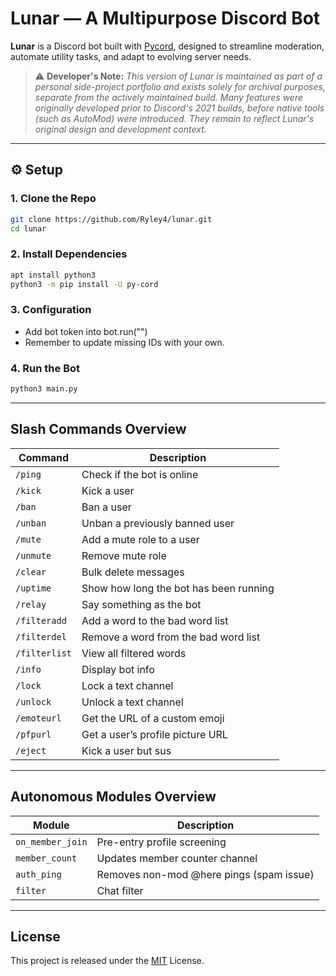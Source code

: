 # Lunar — A Multipurpose Discord Bot

**Lunar** is a Discord bot built with [Pycord](https://docs.pycord.dev), designed to streamline moderation, automate utility tasks, and adapt to evolving server needs.

> ⚠️ **Developer's Note:** *This version of Lunar is maintained as part of a personal side-project portfolio and exists solely for archival purposes, separate from the actively maintained build. Many features were originally developed prior to Discord's 2021 builds, before native tools (such as AutoMod) were introduced. They remain to reflect Lunar's original design and development context.*

---
## ⚙️ Setup

### 1. Clone the Repo

```bash
git clone https://github.com/Ryley4/lunar.git
cd lunar
```

### 2. Install Dependencies

```bash
apt install python3
python3 -m pip install -U py-cord
```

### 3. Configuration

- Add bot token into bot.run("")
- Remember to update missing IDs with your own.

### 4. Run the Bot

```bash
python3 main.py
```
---
##  Slash Commands Overview

| Command         | Description                               |
|----------------|-------------------------------------------|
| `/ping`         | Check if the bot is online               |
| `/kick`         | Kick a user                              |
| `/ban`          | Ban a user                               |
| `/unban`        | Unban a previously banned user           |
| `/mute`         | Add a mute role to a user                |
| `/unmute`       | Remove mute role                         |
| `/clear`        | Bulk delete messages                     |
| `/uptime`       | Show how long the bot has been running   |
| `/relay`        | Say something as the bot                 |
| `/filteradd`    | Add a word to the bad word list          |
| `/filterdel`    | Remove a word from the bad word list     |
| `/filterlist`   | View all filtered words                  |
| `/info`         | Display bot info                         |
| `/lock`         | Lock a text channel                      |
| `/unlock`       | Unlock a text channel                    |
| `/emoteurl`     | Get the URL of a custom emoji            |
| `/pfpurl`       | Get a user’s profile picture URL         |
| `/eject`        | Kick a user but sus                      |

---

##  Autonomous Modules Overview

| Module          | Description                               |
|-----------------|-------------------------------------------|
| `on_member_join`| Pre-entry profile screening              |
| `member_count`  | Updates member counter channel           |
| `auth_ping`     | Removes non-mod @here pings (spam issue) |
| `filter`        | Chat filter                              |

---

##  License

This project is released under the [MIT](https://github.com/Ryley4/lunar/blob/main/LICENSE) License.


